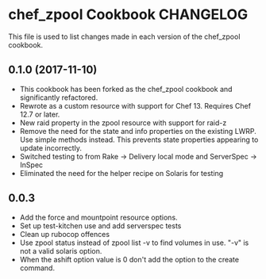 # chef_zpool Cookbook CHANGELOG

This file is used to list changes made in each version of the chef_zpool cookbook.

## 0.1.0 (2017-11-10)

- This cookbook has been forked as the chef_zpool cookbook and significantly refactored.
- Rewrote as a custom resource with support for Chef 13. Requires Chef 12.7 or later.
- New raid property in the zpool resource with support for raid-z
- Remove the need for the state and info properties on the existing LWRP. Use simple methods instead. This prevents state properties appearing to update incorrectly.
- Switched testing to from Rake -> Delivery local mode and ServerSpec -> InSpec
- Eliminated the need for the helper recipe on Solaris for testing

## 0.0.3

* Add the force and mountpoint resource options.
* Set up test-kitchen use and add serverspec tests
* Clean up rubocop offences
* Use zpool status instead of zpool list -v to find volumes in use. "-v" is not
  a valid solaris option.
* When the ashift option value is 0 don't add the option to the create command.
